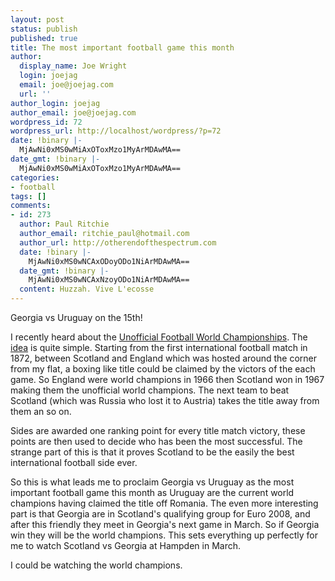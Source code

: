 ```yaml
---
layout: post
status: publish
published: true
title: The most important football game this month
author:
  display_name: Joe Wright
  login: joejag
  email: joe@joejag.com
  url: ''
author_login: joejag
author_email: joe@joejag.com
wordpress_id: 72
wordpress_url: http://localhost/wordpress/?p=72
date: !binary |-
  MjAwNi0xMS0wMiAxOToxMzo1MyArMDAwMA==
date_gmt: !binary |-
  MjAwNi0xMS0wMiAxOToxMzo1MyArMDAwMA==
categories:
- football
tags: []
comments:
- id: 273
  author: Paul Ritchie
  author_email: ritchie_paul@hotmail.com
  author_url: http://otherendofthespectrum.com
  date: !binary |-
    MjAwNi0xMS0wNCAxODoyODo1NiArMDAwMA==
  date_gmt: !binary |-
    MjAwNi0xMS0wNCAxNzoyODo1NiArMDAwMA==
  content: Huzzah. Vive L'ecosse
---
```

<p>Georgia vs Uruguay on the 15th!</p>
<p>I recently heard about the <a href="http://www.ufwc.co.uk/">Unofficial Football World Championships</a>.  The <a href="http://www.ufwc.co.uk/about.html">idea</a> is quite simple.  Starting from the first international football match in 1872, between Scotland and England which was hosted around the corner from my flat, a boxing like title could be claimed by the victors of the each game.  So England were world champions in 1966 then Scotland won in 1967 making them the unofficial world champions.  The next team to beat Scotland (which was Russia who lost it to Austria) takes the title away from them an so on.</p>
<p>Sides are awarded one ranking point for every title match victory, these points are then used to decide who has been the most successful.  The strange part of this is that it proves Scotland to be the easily the best international football side ever.</p>
<p>So this is what leads me to proclaim Georgia vs Uruguay as the most important football game this month as Uruguay are the current world champions having claimed the title off Romania.  The even more interesting part is that Georgia are in Scotland's qualifying group for Euro 2008, and after this friendly they meet in Georgia's next game in March.  So if Georgia win they will be the world champions.  This sets everything up perfectly for me to watch Scotland vs Georgia at Hampden in March.</p>
<p>I could be watching the world champions.</p>
